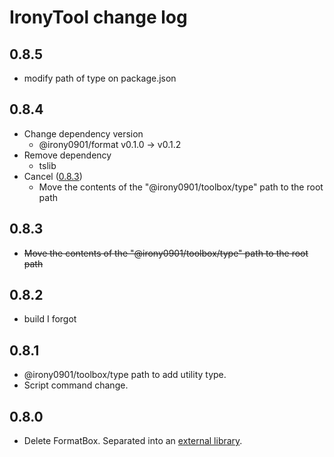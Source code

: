 # IronyTool change log

## 0.8.5
* modify path of type on package.json

## 0.8.4
* Change dependency version
  - @irony0901/format v0.1.0 -> v0.1.2
* Remove dependency 
  - tslib
* Cancel ([0.8.3](#0.8.3)) 
  - Move the contents of the "@irony0901/toolbox/type" path to the root path

## 0.8.3
* ~~Move the contents of the "@irony0901/toolbox/type" path to the root path~~


## 0.8.2
* build I forgot

## 0.8.1
* @irony0901/toolbox/type path to add utility type.
* Script command change.

## 0.8.0

* Delete FormatBox. Separated into an [external library](https://github.com/irony1090/irony-format).

